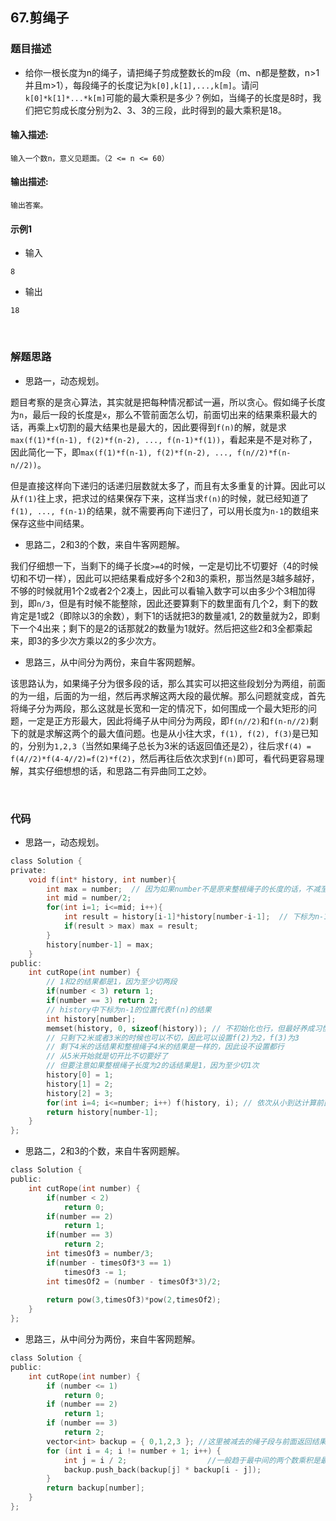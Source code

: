 ## 67.剪绳子

### 题目描述  

- 给你一根长度为n的绳子，请把绳子剪成整数长的m段（m、n都是整数，n>1并且m>1），每段绳子的长度记为`k[0],k[1],...,k[m]`。请问`k[0]*k[1]*...*k[m]`可能的最大乘积是多少？例如，当绳子的长度是8时，我们把它剪成长度分别为2、3、3的三段，此时得到的最大乘积是18。

#### 输入描述:

```
输入一个数n，意义见题面。（2 <= n <= 60）
```

#### 输出描述:

```
输出答案。
```

#### 示例1

- 输入

```
8
```

- 输出

```
18
```

&nbsp;

### 解题思路  

- 思路一，动态规划。

题目考察的是贪心算法，其实就是把每种情况都试一遍，所以贪心。假如绳子长度为`n`，最后一段的长度是`x`，那么不管前面怎么切，前面切出来的结果乘积最大的话，再乘上`x`切割的最大结果也是最大的，因此要得到`f(n)`的解，就是求`max(f(1)*f(n-1), f(2)*f(n-2), ..., f(n-1)*f(1))`，看起来是不是对称了，因此简化一下，即`max(f(1)*f(n-1), f(2)*f(n-2), ..., f(n//2)*f(n-n//2))`。

但是直接这样向下递归的话递归层数就太多了，而且有太多重复的计算。因此可以从`f(1)`往上求，把求过的结果保存下来，这样当求`f(n)`的时候，就已经知道了`f(1), ..., f(n-1)`的结果，就不需要再向下递归了，可以用长度为`n-1`的数组来保存这些中间结果。

- 思路二，2和3的个数，来自牛客网题解。

我们仔细想一下，当剩下的绳子长度`>=4`的时候，一定是切比不切要好（4的时候切和不切一样），因此可以把结果看成好多个2和3的乘积，那当然是3越多越好，不够的时候就用1个2或者2个2凑上，因此可以看输入数字可以由多少个3相加得到，即`n/3`，但是有时候不能整除，因此还要算剩下的数里面有几个2，剩下的数肯定是1或2（即除以3的余数），剩下1的话就把3的数量减1, 2的数量就为2，即剩下一个4出来；剩下的是2的话那就2的数量为1就好。然后把这些2和3全都乘起来，即3的多少次方乘以2的多少次方。

- 思路三，从中间分为两份，来自牛客网题解。

该思路认为，如果绳子分为很多段的话，那么其实可以把这些段划分为两组，前面的为一组，后面的为一组，然后再求解这两大段的最优解。那么问题就变成，首先将绳子分为两段，那么这就是长宽和一定的情况下，如何围成一个最大矩形的问题，一定是正方形最大，因此将绳子从中间分为两段，即`f(n//2)`和`f(n-n//2)`剩下的就是求解这两个的最大值问题。也是从小往大求，`f(1), f(2), f(3)`是已知的，分别为`1,2,3`（当然如果绳子总长为3米的话返回值还是2），往后求`f(4) = f(4//2)*f(4-4//2)=f(2)*f(2)`，然后再往后依次求到`f(n)`即可，看代码更容易理解，其实仔细想想的话，和思路二有异曲同工之妙。


&nbsp;

### 代码 

- 思路一，动态规划。

```c
class Solution {
private:
    void f(int* history, int number){
        int max = number;  // 因为如果number不是原来整根绳子的长度的话，不减至少不是最坏的
        int mid = number/2;
        for(int i=1; i<=mid; i++){
            int result = history[i-1]*history[number-i-1];  // 下标为n-1的位置存的是n的结果
            if(result > max) max = result;
        }
        history[number-1] = max;
    }
public:
    int cutRope(int number) {
        // 1和2的结果都是1，因为至少切两段
        if(number < 3) return 1;
        if(number == 3) return 2;
        // history中下标为n-1的位置代表f(n)的结果
        int history[number];
        memset(history, 0, sizeof(history)); // 不初始化也行，但最好养成习惯初始化一下
        // 只剩下2米或者3米的时候也可以不切，因此可以设置f(2)为2，f(3)为3
        // 剩下4米的话结果和整根绳子4米的结果是一样的，因此设不设置都行
        // 从5米开始就是切开比不切要好了
        // 但要注意如果整根绳子长度为2的话结果是1，因为至少切1次
        history[0] = 1;
        history[1] = 2;
        history[2] = 3;
        for(int i=4; i<=number; i++) f(history, i); // 依次从小到达计算前面的结果
        return history[number-1];
    }
};
```

- 思路二，2和3的个数，来自牛客网题解。

```c
class Solution {
public:
    int cutRope(int number) {
        if(number < 2)
            return 0;
        if(number == 2)
            return 1;
        if(number == 3)
            return 2;
        int timesOf3 = number/3;
        if(number - timesOf3*3 == 1)
            timesOf3 -= 1;
        int timesOf2 = (number - timesOf3*3)/2;
         
        return pow(3,timesOf3)*pow(2,timesOf2);
    }
};
```

- 思路三，从中间分为两份，来自牛客网题解。

```c
class Solution {
public:
    int cutRope(int number) {
        if (number <= 1)
            return 0;
        if (number == 2)
            return 1;
        if (number == 3)
            return 2;
        vector<int> backup = { 0,1,2,3 }; //这里被减去的绳子段与前面返回结果的值有所不同
        for (int i = 4; i != number + 1; i++) {
            int j = i / 2;                  //一般趋于最中间的两个数乘积是最大的，因为正方形面积最大。
            backup.push_back(backup[j] * backup[i - j]);
        }
        return backup[number];
    }
};
```

